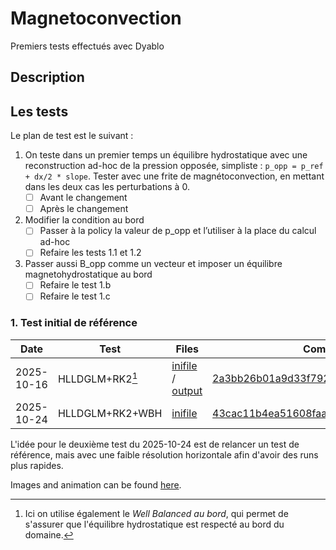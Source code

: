 # Magnetoconvection

Premiers tests effectués avec Dyablo


## Description


## Les tests

Le plan de test est le suivant : 

1. On teste dans un premier temps un équilibre hydrostatique avec une reconstruction ad-hoc de la pression opposée, simpliste : `p_opp = p_ref + dx/2 * slope`. Tester avec une frite de magnétoconvection, en mettant dans les deux cas les perturbations à 0.  
    - [ ] Avant le changement
    - [ ] Après le changement

2. Modifier la condition au bord
    - [ ] Passer à la policy la valeur de p_opp et l’utiliser à la place du calcul ad-hoc
    - [ ] Refaire les tests 1.1 et 1.2

3. Passer aussi B_opp comme un vecteur et imposer un équilibre magnetohydrostatique au bord
    - [ ] Refaire le test 1.b
    - [ ] Refaire le test 1.c

### 1. Test initial de référence


|  Date     | Test           | Files|  Commit Hash|
|-----------|----------------|------|-------------|
| 2025-10-16| HLLDGLM+RK2[^1]| [inifile](inifiles/restart_mhd_magnetoconvection.ini) / [output](magnetoconvection_base/) |  [2a3bb26b01a9d33f792eca2100a245eddc8832be](https://drf-gitlab.cea.fr/dyablo/dyablo/-/commit/2a3bb26b01a9d33f792eca2100a245eddc8832be) |
| 2025-10-24| HLLDGLM+RK2+WBH|[inifile](inifiles/restart_mhd_magnetoconvection.ini)| [43cac11b4ea51608faa46cf5045ca1844e85cdd7](https://drf-gitlab.cea.fr/dyablo/dyablo/-/commit/43cac11b4ea51608faa46cf5045ca1844e85cdd7)|
[^1]: Ici on utilise également le *Well Balanced au bord*, qui permet de s'assurer que l'équilibre hydrostatique est respecté au bord du domaine.

L'idée pour le deuxième test du 2025-10-24 est de relancer un test de référence, mais avec une faible résolution horizontale afin d'avoir des runs plus rapides.

Images and animation can be found [here](imgs/).